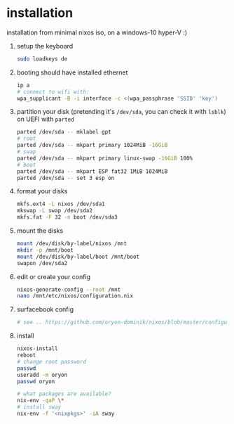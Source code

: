 # installation

installation from minimal nixos iso, on a windows-10 hyper-V :)

1. setup the keyboard

    ```sh
    sudo loadkeys de
    ```

2. booting should have installed ethernet

    ```sh
    ip a
    # connect to wifi with:
    wpa_supplicant -B -i interface -c <(wpa_passphrase 'SSID' 'key')
    ```

3. partition your disk (pretending it's `/dev/sda`, you can check it with `lsblk`) on UEFI with `parted`

    ```sh
    parted /dev/sda -- mklabel gpt
    # root
    parted /dev/sda -- mkpart primary 1024MiB -16GiB
    # swap
    parted /dev/sda -- mkpart primary linux-swap -16GiB 100%
    # boot
    parted /dev/sda -- mkpart ESP fat32 1MiB 1024MiB
    parted /dev/sda -- set 3 esp on
    ```

4. format your disks

    ```sh
    mkfs.ext4 -L nixos /dev/sda1
    mkswap -L swap /dev/sda2
    mkfs.fat -F 32 -n boot /dev/sda3
    ```

5. mount the disks

    ```sh
    mount /dev/disk/by-label/nixos /mnt
    mkdir -p /mnt/boot
    mount /dev/disk/by-label/boot /mnt/boot
    swapon /dev/sda2
    ```

6. edit or create your config

    ```sh
    nixos-generate-config --root /mnt
    nano /mnt/etc/nixos/configuration.nix
    ```

7. surfacebook config

    ```sh
    # see .. https://github.com/oryon-dominik/nixos/blob/master/configuration.nix
    ```

8. install

    ```sh
    nixos-install
    reboot
    # change root password
    passwd
    useradd -m oryon
    passwd oryon
    
    # what packages are available?
    nix-env -qaP \*
    # install sway
    nix-env -f '<nixpkgs>' -iA sway
    ```
